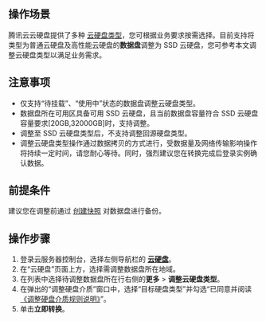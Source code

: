 ## 操作场景
腾讯云云硬盘提供了多种 [云硬盘类型](https://cloud.tencent.com/document/product/362/2353)，您可根据业务要求按需选择。目前支持将类型为普通云硬盘及高性能云硬盘的**数据盘**调整为 SSD 云硬盘，您可参考本文调整云硬盘类型以满足业务需求。

## 注意事项
- 仅支持“待挂载”、“使用中”状态的数据盘调整云硬盘类型。
- 数据盘所在可用区具备可用 SSD 云硬盘，且当前数据盘容量符合 SSD 云硬盘容量要求[20GB,32000GB]时，支持调整。
- 调整至 SSD 云硬盘类型后，不支持调整回源硬盘类型。
- 调整云硬盘类型操作通过数据拷贝的方式进行，受数据量及网络传输影响操作将持续一定时间，请您耐心等待。同时，强烈建议您在转换完成后登录实例确认数据。


## 前提条件
建议您在调整前通过 [创建快照](https://cloud.tencent.com/document/product/362/5755) 对数据盘进行备份。


## 操作步骤
1. 登录云服务器控制台，选择左侧导航栏的 **[云硬盘](https://console.cloud.tencent.com/cvm/cbs/index)**。
2. 在“云硬盘”页面上方，选择需调整数据盘所在地域。
3. 在列表中选择待调整数据盘所在行右侧的**更多** > **调整云硬盘类型**。
4. 在弹出的“调整硬盘介质”窗口中，选择“目标硬盘类型”并勾选“已同意并阅读[《调整硬盘介质规则说明》](https://cloud.tencent.com/document/product/213/31978)”。
5. 单击**立即转换**。
